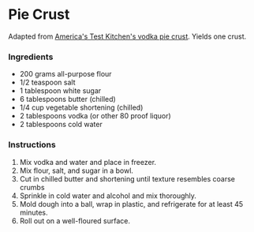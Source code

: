 # Pie Crust

Adapted from [America's Test Kitchen's vodka pie crust](http://cooking.nytimes.com/recipes/12852-christopher-kimballs-foolproof-pie-dough). Yields one crust.

### Ingredients

- 200 grams all-purpose flour
- 1/2 teaspoon salt
- 1 tablespoon white sugar
- 6 tablespoons butter (chilled)
- 1/4 cup vegetable shortening (chilled)
- 2 tablespoons vodka (or other 80 proof liquor)
- 2 tablespoons cold water

### Instructions

1. Mix vodka and water and place in freezer.
2. Mix flour, salt, and sugar in a bowl. 
3. Cut in chilled butter and shortening until texture resembles coarse crumbs
4. Sprinkle in cold water and alcohol and mix thoroughly.
5. Mold dough into a ball, wrap in plastic, and refrigerate for at least 45 minutes.
6. Roll out on a well-floured surface.
